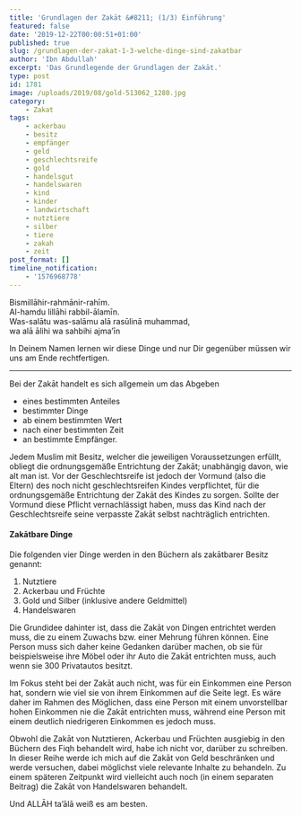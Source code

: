 ```yaml
---
title: 'Grundlagen der Zakāt &#8211; (1/3) Einführung'
featured: false
date: '2019-12-22T00:00:51+01:00'
published: true
slug: /grundlagen-der-zakat-1-3-welche-dinge-sind-zakatbar
author: 'Ibn Abdullah'
excerpt: 'Das Grundlegende der Grundlagen der Zakāt.'
type: post
id: 1781
image: /uploads/2019/08/gold-513062_1280.jpg
category:
    - Zakat
tags:
    - ackerbau
    - besitz
    - empfänger
    - geld
    - geschlechtsreife
    - gold
    - handelsgut
    - handelswaren
    - kind
    - kinder
    - landwirtschaft
    - nutztiere
    - silber
    - tiere
    - zakah
    - zeit
post_format: []
timeline_notification:
    - '1576968778'
---
```

Bismillāhir-rahmānir-rahīm.  
Al-hamdu lillāhi rabbil-ālamīn.  
Was-salātu was-salāmu alā rasūlinā muhammad,  
wa alā ālihi wa sahbihi ajma’īn

In Deinem Namen lernen wir diese Dinge und nur Dir gegenüber müssen wir uns am Ende rechtfertigen.

- - - - - -

Bei der Zakāt handelt es sich allgemein um das Abgeben

- eines bestimmten Anteiles
- bestimmter Dinge
- ab einem bestimmten Wert
- nach einer bestimmten Zeit
- an bestimmte Empfänger.

Jedem Muslim mit Besitz, welcher die jeweiligen Voraussetzungen erfüllt, obliegt die ordnungsgemäße Entrichtung der Zakāt; unabhängig davon, wie alt man ist. Vor der Geschlechtsreife ist jedoch der Vormund (also die Eltern) des noch nicht geschlechtsreifen Kindes verpflichtet, für die ordnungsgemäße Entrichtung der Zakāt des Kindes zu sorgen. Sollte der Vormund diese Pflicht vernachlässigt haben, muss das Kind nach der Geschlechtsreife seine verpasste Zakāt selbst nachträglich entrichten.

#### Zakātbare Dinge

Die folgenden vier Dinge werden in den Büchern als zakātbarer Besitz genannt:

1. Nutztiere
2. Ackerbau und Früchte
3. Gold und Silber (inklusive andere Geldmittel)
4. Handelswaren

Die Grundidee dahinter ist, dass die Zakāt von Dingen entrichtet werden muss, die zu einem Zuwachs bzw. einer Mehrung führen können. Eine Person muss sich daher keine Gedanken darüber machen, ob sie für beispielsweise ihre Möbel oder ihr Auto die Zakāt entrichten muss, auch wenn sie 300 Privatautos besitzt.

Im Fokus steht bei der Zakāt auch nicht, was für ein Einkommen eine Person hat, sondern wie viel sie von ihrem Einkommen auf die Seite legt. Es wäre daher im Rahmen des Möglichen, dass eine Person mit einem unvorstellbar hohen Einkommen nie die Zakāt entrichten muss, während eine Person mit einem deutlich niedrigeren Einkommen es jedoch muss.

Obwohl die Zakāt von Nutztieren, Ackerbau und Früchten ausgiebig in den Büchern des Fiqh behandelt wird, habe ich nicht vor, darüber zu schreiben. In dieser Reihe werde ich mich auf die Zakāt von Geld beschränken und werde versuchen, dabei möglichst viele relevante Inhalte zu behandeln. Zu einem späteren Zeitpunkt wird vielleicht auch noch (in einem separaten Beitrag) die Zakāt von Handelswaren behandelt.

Und ALLĀH ta’ālā weiß es am besten.